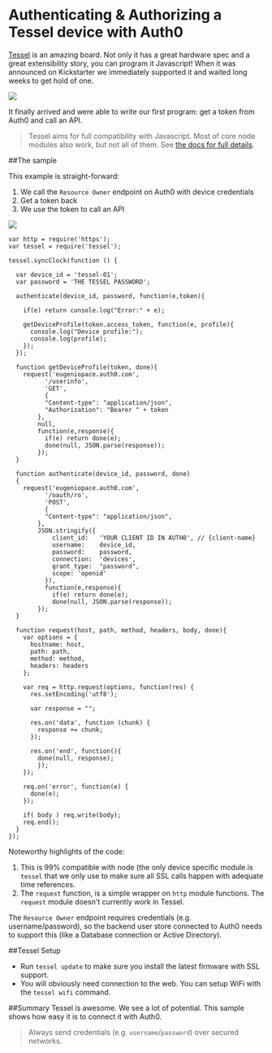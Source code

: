 # Authenticating & Authorizing a Tessel device with Auth0

[Tessel](https://tessel.io) is an amazing board. Not only it has a great hardware spec and a great extensibility story, you can program it Javascript! When it was announced on Kickstarter we immediately supported it and waited long weeks to get hold of one.

![](https://s3.amazonaws.com/technicalmachine-assets/doc+pictures/hardware_design_docs/TM-00-04-ports.png)

It finally arrived and were able to write our first program: get a token from Auth0 and call an API.

> Tessel aims for full compatibility with Javascript. Most of core node modules also work, but not all of them. See [the docs for full details](https://github.com/tessel/docs/blob/master/compatibility.md).

##The sample

This example is straight-forward:

1. We call the `Resource Owner` endpoint on Auth0 with device credentials
2. Get a token back
3. We use the token to call an API

<img src="https://docs.google.com/drawings/d/19Ta6-J3TYcK4pqLhbHawH-d6RDFtGavKg9YUgGjLdpw/pub?w=730&amp;h=215">


```
var http = require('https');
var tessel = require('tessel');

tessel.syncClock(function () {

  var device_id = 'tessel-01';
  var password = 'THE TESSEL PASSWORD';

  authenticate(device_id, password, function(e,token){

    if(e) return console.log("Error:" + e);

    getDeviceProfile(token.access_token, function(e, profile){
      console.log("Device profile:");
      console.log(profile);
    });
  });

  function getDeviceProfile(token, done){
    request('eugeniopace.auth0.com',
          '/userinfo',
          'GET',
          {
          "Content-type": "application/json",
          "Authorization": "Bearer " + token
        },
        null, 
        function(e,response){
          if(e) return done(e);
          done(null, JSON.parse(response));
        });
  }

  function authenticate(device_id, password, done)
  {
    request('eugeniopace.auth0.com',
          '/oauth/ro',
          'POST',
          {
          "Content-type": "application/json",
        },
        JSON.stringify({
            client_id:   'YOUR CLIENT ID IN AUTH0', // {client-name}
            username:    device_id,
            password:    password,
            connection:  'devices',
            grant_type:  "password",
            scope: 'openid'
          }),
          function(e,response){
            if(e) return done(e);
            done(null, JSON.parse(response));
        });
  }

  function request(host, path, method, headers, body, done){
    var options = {
      hostname: host,
      path: path,
      method: method,
      headers: headers
    };

    var req = http.request(options, function(res) {
      res.setEncoding('utf8');

      var response = "";

      res.on('data', function (chunk) {
        response += chunk;
      });

      res.on('end', function(){
        done(null, response);
        });
    });

    req.on('error', function(e) {
      done(e);
    });

    if( body ) req.write(body);
    req.end();
  }
});
```

Noteworthy highlights of the code:

1. This is 99% compatible with node (the only device specific module.is `tessel` that we only use to make sure all SSL calls happen with adequate time references.
2. The `request` function, is a simple wrapper on `http` module functions. The `request` module doesn't currently work in Tessel.

The `Resource Owner` endpoint requires credentials (e.g. username/password), so the backend user store connected to Auth0 needs to support this (like a Database connection or Active Directory).

##Tessel Setup

* Run `tessel update` to make sure you install the latest firmware with SSL support.
* You will obviously need connection to the web. You can setup WiFi with the `tessel wifi` command.

##Summary
Tessel is awesome. We see a lot of potential. This sample shows how easy it is to connect it with Auth0.

> Always send credentials (e.g. `username`/`password`) over secured networks.





